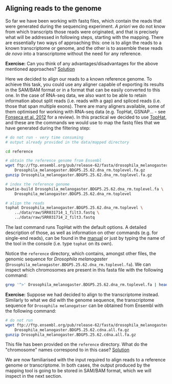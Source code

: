 ## Aligning reads to the genome
So far we have been working with fastq files, which contain the reads that were generated during the sequencing experiment. *A priori* we do not know from which transcripts those reads were originated, and that is precisely what will be addressed in following steps, starting with the mapping. There are essentially two ways of approaching this: one is to align the reads to a known transcriptome or genome, and the other is to assemble these reads *de novo* into a transcriptome without the need for any reference.

**Exercise:** Can you think of any advantages/disadvantages for the above mentioned approaches?
[Solution](https://github.com/mgonzalezporta/TeachingMaterial/blob/master/solutions/_aligning_ex1.md)

Here we decided to align our reads to a known reference genome. To achieve this task, you could use any aligner capable of exporting its results in the SAM/BAM format or in a format that can be easily converted to this one. In the case of RNA-seq data, we also want to be able to retain information about split reads (i.e. reads with a gap) and spliced reads (i.e. those that span multiple exons). There are many aligners available, some of them optimised for working with RNA-seq data (e.g. TopHat, GSNAP... - see [Fonseca et al. 2012](http://bioinformatics.oxfordjournals.org/content/28/24/3169) for a review). In this practical we decided to use [TopHat](http://tophat.cbcb.umd.edu/), and these are the commands we would use to map the fastq files that we have generated during the filtering step:

```bash
# do not run - very time consuming
# output already provided in the data/mapped directory

cd reference

# obtain the reference genome from Ensembl
wget ftp://ftp.ensembl.org/pub/release-62/fasta/drosophila_melanogaster/dna/\
    Drosophila_melanogaster.BDGP5.25.62.dna_rm.toplevel.fa.gz
gunzip Drosophila_melanogaster.BDGP5.25.62.dna_rm.toplevel.fa.gz

# index the reference genome
bowtie-build Drosophila_melanogaster.BDGP5.25.62.dna_rm.toplevel.fa \
    Drosophila_melanogaster.BDGP5.25.62.dna_rm.toplevel

# align the reads
tophat Drosophila_melanogaster.BDGP5.25.62.dna_rm.toplevel \
    ../data/raw/SRR031714_1_filt3.fastq \
    ../data/raw/SRR031714_2_filt3.fastq
```

The last command runs TopHat with the default options. A detailed description of those, as well as information on other commands (e.g. for single-end reads), can be found in the [manual](http://tophat.cbcb.umd.edu/manual.html) or just by typing the name of the tool in the console (i.e. type `tophat` on its own).

Notice the `reference` directory, which contains, amongst other files, the genomic sequence for *Drosophila melanogaster* (`Drosophila_melanogaster.BDGP5.25.62.dna_rm.toplevel.fa`). We can inspect which chromosomes are present in this fasta file with the following command:

```bash
grep '^>' Drosophila_melanogaster.BDGP5.25.62.dna_rm.toplevel.fa | head
```

**Exercise:** Suppose we had decided to align to the transcriptome instead. Similarly to what we did with the genome sequence, the transcriptome sequence for `Drosophila melanogatser` can be obtained from Ensembl with the following command:

```bash
# do not run
wget ftp://ftp.ensembl.org/pub/release-62/fasta/drosophila_melanogaster/cdna/\
    Drosophila_melanogaster.BDGP5.25.62.cdna.all.fa.gz
gunzip Drosophila_melanogaster.BDGP5.25.62.cdna.all.fa.gz
```

This file has been provided on the `reference` directory. What do the "chromosome" names correspond to in this case?
[Solution](https://github.com/mgonzalezporta/TeachingMaterial/blob/master/solutions/_aligning_ex2.md)

We are now familiarised with the input required to align reads to a reference genome or transcriptome. In both cases, the output produced by the mapping tool is going to be stored in SAM/BAM format, which we will inspect in the next section.

